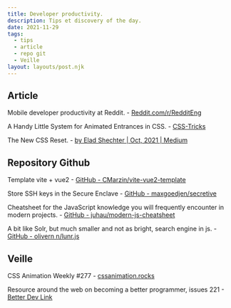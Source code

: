 ```yaml
---
title: Developer productivity.
description: Tips et discovery of the day.
date: 2021-11-29
tags:
  - tips
  - article
  - repo git
  - Veille
layout: layouts/post.njk
---
```


## Article

Mobile developer productivity at Reddit. - [Reddit.com/r/RedditEng](https://www.reddit.com/r/RedditEng/comments/qzoxp0/mobile_developer_productivity_at_reddit/)

A Handy Little System for Animated Entrances in CSS. - [CSS-Tricks](https://css-tricks.com/a-handy-little-system-for-animated-entrances-in-css/)

The New CSS Reset. - [by Elad Shechter | Oct, 2021 | Medium](https://elad.medium.com/the-new-css-reset-53f41f13282e)

## Repository Github

Template vite + vue2 - [GitHub - CMarzin/vite-vue2-template](https://github.com/CMarzin/vite-vue2-template)

Store SSH keys in the Secure Enclave - [GitHub - maxgoedjen/secretive](https://github.com/maxgoedjen/secretive)

Cheatsheet for the JavaScript knowledge you will frequently encounter in modern projects. - [GitHub - juhau/modern-js-cheatsheet](https://github.com/juhau/modern-js-cheatsheet)

A bit like Solr, but much smaller and not as bright, search engine in js. - [GitHub - olivern n/lunr.js](https://github.com/olivernn/lunr.js)

## Veille

CSS Animation Weekly #277 - [cssanimation.rocks](http://weekly.cssanimation.rocks/issues/css-animation-weekly-277-893310?via=twitter-card-webview)

 Resource around the web on becoming a better programmer, issues 221 - [Better Dev Link ](https://betterdev.link/issues/221)



